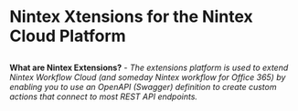 # Nintex Xtensions for the Nintex Cloud Platform
##

__What are Nintex Extensions?__ -   _The extensions platform is used to extend Nintex Workflow Cloud (and someday Nintex workflow for Office 365) by enabling you to use an OpenAPI (Swagger) definition to create custom actions that connect to most REST API endpoints._
